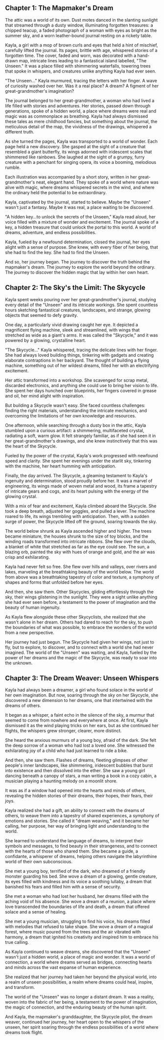## Chapter 1: The Mapmaker's Dream

The attic was a world of its own.  Dust motes danced in the slanting sunlight that streamed through a dusty window, illuminating forgotten treasures:  a chipped teacup, a faded photograph of a woman with eyes as bright as the summer sky, and a worn leather-bound journal resting on a rickety table. 

Kayla, a girl with a mop of brown curls and eyes that held a hint of mischief, carefully lifted the journal.  Its pages, brittle with age, whispered stories of a forgotten time.  The cover, faded and worn, was decorated with a hand-drawn map, intricate lines leading to a fantastical island labelled, "The Unseen."  It was a place filled with shimmering waterfalls, towering trees that spoke in whispers, and creatures unlike anything Kayla had ever seen.  

"The Unseen..." Kayla murmured, tracing the letters with her finger.  A wave of curiosity washed over her. Was it a real place? A dream? A figment of her great-grandmother's imagination?  

The journal belonged to her great-grandmother, a woman who had lived a life filled with stories and adventures.  Her stories, passed down through generations, spoke of a hidden world, a place where dreams were real and magic was as commonplace as breathing.  Kayla had always dismissed these tales as mere childhood fancies, but something about the journal, the meticulous detail of the map, the vividness of the drawings, whispered a different truth.  

As she turned the pages, Kayla was transported to a world of wonder.  Each page held a new discovery.  She gasped at the sight of a creature that resembled a giant butterfly, its wings adorned with iridescent scales that shimmered like rainbows.  She laughed at the sight of a grumpy, furry creature with a penchant for singing opera, its voice a booming, melodious rumble.  

Each illustration was accompanied by a short story, written in her great-grandmother's neat, elegant hand.  They spoke of a world where nature was alive with magic, where dreams whispered secrets in the wind, and where the ordinary held the potential to be extraordinary.

Kayla, captivated by the journal, started to believe.  Maybe the "Unseen" wasn't just a fantasy.  Maybe it was real, a place waiting to be discovered.  

"A hidden key...to unlock the secrets of the Unseen," Kayla read aloud, her voice filled with a mixture of wonder and excitement.  The journal spoke of a key, a hidden treasure that could unlock the portal to this world.  A world of dreams, adventure, and endless possibilities.  

Kayla, fueled by a newfound determination, closed the journal, her eyes alight with a sense of purpose.  She knew, with every fiber of her being, that she had to find the key.  She had to find the Unseen.  

And so, her journey began.  The journey to discover the truth behind the mapmaker's dream.  The journey to explore the world beyond the ordinary.  The journey to discover the hidden magic that lay within her own heart.


## Chapter 2: The Sky's the Limit: The Skycycle

Kayla spent weeks pouring over her great-grandmother's journal, studying every detail of the "Unseen" and its intricate workings.  She spent countless hours sketching fantastical creatures, landscapes, and strange, glowing objects that seemed to defy gravity.  

One day, a particularly vivid drawing caught her eye. It depicted a magnificent flying machine, sleek and streamlined, with wings that stretched as wide as a giant's arms.  It was called the "Skycycle," and it was powered by a glowing, crystalline heart.  

"The Skycycle..." Kayla whispered, tracing the delicate lines with her finger.  She had always loved building things, tinkering with gadgets and creating elaborate contraptions in her backyard.  The thought of building a flying machine, something out of her wildest dreams, filled her with an electrifying excitement.

Her attic transformed into a workshop.  She scavenged for scrap metal, discarded electronics, and anything she could use to bring her vision to life.  She spent her days hunched over blueprints, her fingers covered in grease and oil, her mind alight with inspiration.  

But building a Skycycle wasn't easy.  She faced countless challenges:  finding the right materials, understanding the intricate mechanics, and overcoming the limitations of her own knowledge and resources.  

One afternoon, while searching through a dusty box in the attic, Kayla stumbled upon a curious artifact: a shimmering, multifaceted crystal, radiating a soft, warm glow.  It felt strangely familiar, as if she had seen it in her great-grandmother's drawings, and she knew instinctively that this was the heart of the Skycycle.  

Fueled by the power of the crystal, Kayla's work progressed with newfound speed and clarity.  She spent her evenings under the starlit sky, tinkering with the machine, her heart humming with anticipation.  

Finally, the day arrived.  The Skycycle, a gleaming testament to Kayla's ingenuity and determination, stood proudly before her.  It was a marvel of engineering, its wings made of woven metal and wood, its frame a tapestry of intricate gears and cogs, and its heart pulsing with the energy of the glowing crystal.

With a mix of fear and excitement, Kayla climbed aboard the Skycycle.  She took a deep breath, adjusted her goggles, and pulled a lever.  The machine roared to life, its wings trembling with anticipation.  Then, with a sudden surge of power, the Skycycle lifted off the ground, soaring towards the sky.

The world below shrunk as Kayla ascended higher and higher.  The trees became miniature, the houses shrunk to the size of toy blocks, and the winding roads transformed into intricate ribbons.  She flew over the clouds, a blanket of white that stretched as far as the eye could see.  The sun, a blazing orb, painted the sky with hues of orange and gold, and the air was crisp and exhilarating.

Kayla had never felt so free.  She flew over hills and valleys, over rivers and lakes, marveling at the breathtaking beauty of the world below.  The world from above was a breathtaking tapestry of color and texture, a symphony of shapes and forms that unfolded before her eyes.

And then, she saw them.  Other Skycycles, gliding effortlessly through the sky, their wings glistening in the sunlight.  They were a sight unlike anything she had ever seen before, a testament to the power of imagination and the beauty of human ingenuity.

As Kayla flew alongside these other Skycyclists, she realized that she wasn't alone in her dream.  Others had dared to reach for the sky, to push the boundaries of what was possible, to embrace the wonders of the world from a new perspective.  

Her journey had just begun.  The Skycycle had given her wings, not just to fly, but to explore, to discover, and to connect with a world she had never imagined.  The world of the "Unseen" was waiting, and Kayla, fueled by the power of her dreams and the magic of the Skycycle, was ready to soar into the unknown.



## Chapter 3: The Dream Weaver: Unseen Whispers

Kayla had always been a dreamer, a girl who found solace in the world of her own imagination.  But now, soaring through the sky on her Skycycle, she discovered a new dimension to her dreams, one that intertwined with the dreams of others.  

It began as a whisper, a faint echo in the silence of the sky, a murmur that seemed to come from nowhere and everywhere at once.  At first, Kayla dismissed it as the wind playing tricks on her ears, but as she continued her flights, the whispers grew stronger, clearer, more distinct.  

She heard the anxious murmurs of a young boy, afraid of the dark.  She felt the deep sorrow of a woman who had lost a loved one.  She witnessed the exhilarating joy of a child who had just learned to ride a bike.  

And then, she saw them.  Flashes of dreams, fleeting glimpses of other people's inner landscapes, like shimmering, iridescent bubbles that burst into existence and then dissolved into the ether.  She saw a young girl dancing beneath a canopy of stars, a man writing a book in a cozy cabin, a musician playing a haunting melody on a moonlit shore.

It was as if a window had opened into the hearts and minds of others, revealing the hidden stories of their dreams, their hopes, their fears, their joys.  

Kayla realized she had a gift, an ability to connect with the dreams of others, to weave them into a tapestry of shared experiences, a symphony of emotions and stories.  She called it "dream weaving," and it became her calling, her purpose, her way of bringing light and understanding to the world.  

She learned to understand the language of dreams, to interpret their symbols and messages, to find beauty in their strangeness, and to connect with the hearts of those who shared them.  She became a guide, a confidante, a whisperer of dreams, helping others navigate the labyrinthine world of their own subconscious.  

She met a young boy, terrified of the dark, who dreamed of a friendly monster guarding his bed.  She wove a dream of a glowing, gentle creature, its eyes filled with kindness and its voice a soothing lullaby, a dream that banished his fears and filled him with a sense of security.  

She met a woman who had lost her husband, her dreams filled with the aching void of his absence.  She wove a dream of a reunion, a place where love transcended the boundaries of life and death, a dream that offered solace and a sense of healing.  

She met a young musician, struggling to find his voice, his dreams filled with melodies that refused to take shape.  She wove a dream of a magical forest, where music poured from the trees and the air vibrated with harmony, a dream that ignited his creativity and inspired him to embrace his true calling.  

As Kayla continued to weave dreams, she discovered that the "Unseen" wasn't just a hidden world, a place of magic and wonder.  It was a world of connection, a world where dreams served as bridges, connecting hearts and minds across the vast expanse of human experience.  

She realized that her journey had taken her beyond the physical world, into a realm of unseen possibilities, a realm where dreams could heal, inspire, and transform.  

The world of the "Unseen" was no longer a distant dream.  It was a reality, woven into the fabric of her being, a testament to the power of imagination, the magic of connection, and the enduring beauty of the human spirit.  

And Kayla, the mapmaker's granddaughter, the Skycycle pilot, the dream weaver, continued her journey, her heart open to the whispers of the unseen, her spirit soaring through the endless possibilities of a world where dreams took flight.  
